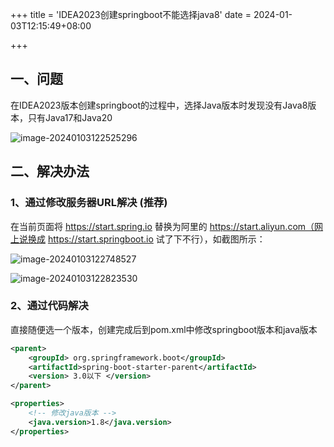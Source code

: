 +++
title = 'IDEA2023创建springboot不能选择java8'
date = 2024-01-03T12:15:49+08:00

+++

## 一、问题

在IDEA2023版本创建springboot的过程中，选择Java版本时发现没有Java8版本，只有Java17和Java20

![image-20240103122525296](https://ay-1317852779.cos.ap-chengdu.myqcloud.com/Blog/image-20240103122525296.png)



## 二、解决办法

### 1、通过修改服务器URL解决 (推荐)

在当前页面将 https://start.spring.io 替换为阿里的 https://start.aliyun.com（网上说换成 https://start.springboot.io 试了下不行），如截图所示：

![image-20240103122748527](https://ay-1317852779.cos.ap-chengdu.myqcloud.com/Blog/image-20240103122748527.png)



![image-20240103122823530](https://ay-1317852779.cos.ap-chengdu.myqcloud.com/Blog/image-20240103122823530.png)



### 2、通过代码解决

直接随便选一个版本，创建完成后到pom.xml中修改springboot版本和java版本

```xml
<parent>
	<groupId> org.springframework.boot</groupId>
	<artifactId>spring-boot-starter-parent</artifactId>
	<version> 3.0以下 </version>
</parent>

<properties>
	<!-- 修改java版本 -->
	<java.version>1.8</java.version>
</properties> 

```

